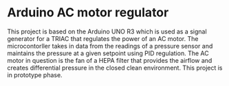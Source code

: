 # Arduino AC motor regulator

This project is based on the Arduino UNO R3 which is used as a signal generator for a TRIAC that regulates the power of an AC motor.
The microcontorller takes in data from the readings of a pressure sensor and maintains the pressure at a given setpoint using PID regulation.
The AC motor in question is the fan of a HEPA filter that provides the airflow and creates differential pressure in the closed clean environment.
This project is in prototype phase.
